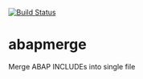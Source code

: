 [![Build Status](https://travis-ci.org/larshp/abapmerge.svg?branch=master)](https://travis-ci.org/larshp/abapmerge)

# abapmerge
Merge ABAP INCLUDEs into single file
